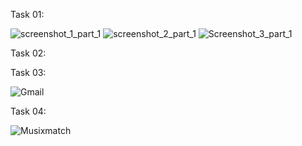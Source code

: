Task 01:

![screenshot_1_part_1](https://github.com/user-attachments/assets/65aea38a-569c-4584-baa9-519bead02cb2)
![screenshot_2_part_1](https://github.com/user-attachments/assets/fd56b560-931e-4579-8a96-f5f52731587b)
![Screenshot_3_part_1](https://github.com/user-attachments/assets/a78379b3-4ac8-442f-8777-38a83077a32e)

Task 02:



Task 03:

![Gmail](https://github.com/user-attachments/assets/059a2e27-2b68-40c4-b740-1d6350a702a1)

Task 04:

![Musixmatch](https://github.com/user-attachments/assets/312fbb6e-d652-4eab-a572-6fea04d4cd08)
